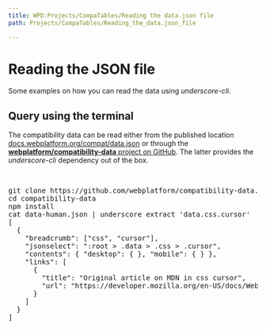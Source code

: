 ```yaml
---
title: WPD:Projects/CompaTables/Reading the data.json file
path: Projects/CompaTables/Reading_the_data.json_file

---
```

<h1><span class="mw-headline" id="Reading_the_JSON_file">Reading the JSON file</span></h1>
<p>Some examples on how you can read the data using <i>underscore-cli</i>.
</p>
<h2><span class="mw-headline" id="Query_using_the_terminal">Query using the terminal</span></h2>
<p>The compatibility data can be read either from the published location <a rel="nofollow" class="external text" href="http://docs.webplatform.org/compat/data.json">docs.webplatform.org/compat/data.json</a> or through the <a rel="nofollow" class="external text" href="https://github.com/webplatform/compatibility-data"><b>webplatform/compatibility-data</b> project on GitHub</a>. The latter provides the <i>underscore-cli</i> dependency out of the box.
</p><p><br />
</p>
<pre class="language-bash" data-lang="bash">
git clone https://github.com/webplatform/compatibility-data.git
cd compatibility-data
npm install
cat data-human.json | underscore extract 'data.css.cursor'
[
  {
    "breadcrumb": ["css", "cursor"],
    "jsonselect": ":root > .data > .css > .cursor",
    "contents": { "desktop": { }, "mobile": { } },
    "links": [
      {
        "title": "Original article on MDN in css cursor",
        "url": "https://developer.mozilla.org/en-US/docs/Web/CSS/cursor"
      }
    ]
  }
]
</pre>

<!-- Saved in parser cache with key wpwiki:pcache:idhash:26595-0!*!*!!*!*!*!esi=1 and timestamp 20150810200110 and revision id 70600
 -->
